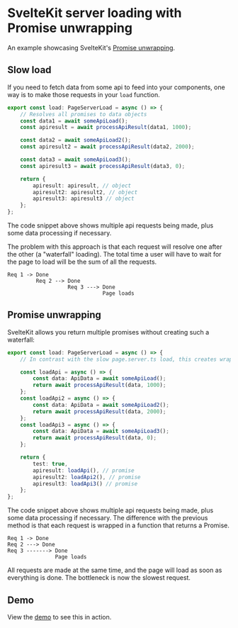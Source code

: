 # SvelteKit server loading with Promise unwrapping

An example showcasing SvelteKit's [Promise unwrapping](https://kit.svelte.dev/docs/load#promise-unwrapping).

## Slow load

If you need to fetch data from some api to feed into your components, one way is to make those requests in your `load` function.

```ts
export const load: PageServerLoad = async () => {
	// Resolves all promises to data objects
	const data1 = await someApiLoad();
	const apiresult = await processApiResult(data1, 1000);

	const data2 = await someApiLoad2();
	const apiresult2 = await processApiResult(data2, 2000);

	const data3 = await someApiLoad3();
	const apiresult3 = await processApiResult(data3, 0);

	return {
		apiresult: apiresult, // object
		apiresult2: apiresult2, // object
		apiresult3: apiresult3 // object
	};
};
```

The code snippet above shows multiple api requests being made, plus some data processing if necessary.

The problem with this approach is that each request will resolve one after the other (a "waterfall" loading). The total time a user will have to wait for the page to load will be the sum of all the requests.

```
Req 1 -> Done
         Req 2 --> Done
                   Req 3 ---> Done
                              Page loads
```

## Promise unwrapping

SvelteKit allows you return multiple promises without creating such a waterfall:

```ts
export const load: PageServerLoad = async () => {
	// In contrast with the slow page.server.ts load, this creates wrappers that return a Promise around the orginal calls

	const loadApi = async () => {
		const data: ApiData = await someApiLoad();
		return await processApiResult(data, 1000);
	};
	const loadApi2 = async () => {
		const data: ApiData = await someApiLoad2();
		return await processApiResult(data, 2000);
	};
	const loadApi3 = async () => {
		const data: ApiData = await someApiLoad3();
		return await processApiResult(data, 0);
	};

	return {
		test: true,
		apiresult: loadApi(), // promise
		apiresult2: loadApi2(), // promise
		apiresult3: loadApi3() // promise
	};
};
```

The code snippet above shows multiple api requests being made, plus some data processing if necessary. The difference with the previous method is that each request is wrapped in a function that returns a Promise.

```
Req 1 -> Done
Req 2 ---> Done
Req 3 -------> Done
               Page loads
```

All requests are made at the same time, and the page will load as soon as everything is done. The bottleneck is now the slowest request.

## Demo

View the [demo](sveltekit-loading-speed.williamtang.me) to see this in action.
